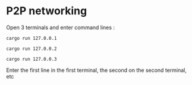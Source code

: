 # P2P networking

Open 3 terminals and enter command lines : 

```cargo run 127.0.0.1```

```cargo run 127.0.0.2```

```cargo run 127.0.0.3```

Enter the first line in the first terminal, the second on the second terminal, etc
